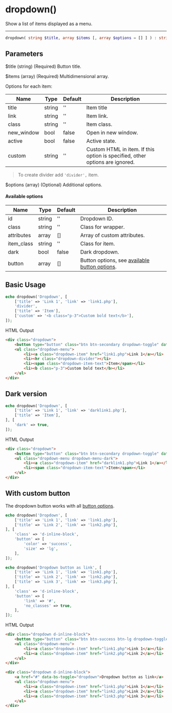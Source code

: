# dropdown()

Show a list of items displayed as a menu.

---

```php {.function-name}
dropdown( string $title, array $items [, array $options = [] ] ) : string
```

## Parameters

$title (string) (Required) Button title.

$items (array) (Required) Multidimensional array.

Options for each item:

| Name       | Type   | Default | Description                                                                  |
|------------|--------|---------|------------------------------------------------------------------------------|
| title      | string | ''      | Item title                                                                   |
| link       | string | ''      | Item link.                                                                   |
| class      | string | ''      | Item class.                                                                  |
| new_window | bool   | false   | Open in new window.                                                          |
| active     | bool   | false   | Active state.                                                                |
| custom     | string | ''      | Custom HTML in item. If this option is specified, other options are ignored. |

> To create divider add `'divider',` item.

$options (array) (Optional) Additional options.

#### Available options

| Name       | Type   | Default | Description                                                |
|------------|--------|---------|------------------------------------------------------------|
| id         | string | ''      | Dropdown ID.                                               |
| class      | string | ''      | Class for wrapper.                                         |
| attributes | array  | []      | Array of custom attributes.                                |
| item_class | string | ''      | Class for item.                                            |
| dark       | bool   | false   | Dark dropdown.                                             |
| button     | array  | []      | Button options, see [available button options](button.md). |

## Basic Usage

```php
echo dropdown('Dropdown', [
    ['title' => 'Link 1', 'link' => 'link1.php'],
    'divider',
    ['title' => 'Item'],
    ['custom' => '<b class="p-3">Custom bold text</b>'],
]);
```

<span class="html-output-title">HTML Output</span>

```html {.html-output}
<div class="dropdown">
    <button type="button" class="btn btn-secondary dropdown-toggle" data-bs-toggle="dropdown">Dropdown</button>
    <ul class="dropdown-menu">
        <li><a class="dropdown-item" href="link1.php">Link 1</a></li>
        <li><hr class="dropdown-divider"></li>
        <li><span class="dropdown-item-text">Item</span></li>
        <li><b class="p-3">Custom bold text</b></li>
    </ul>
</div>
```

## Dark version

```php
echo dropdown('Dropdown', [
    ['title' => 'Link 1', 'link' => 'darklink1.php'],
    ['title' => 'Item'],
], [
    'dark' => true,
]);
```

<span class="html-output-title">HTML Output</span>

```html {.html-output}
<div class="dropdown">
    <button type="button" class="btn btn-secondary dropdown-toggle" data-bs-toggle="dropdown">Dropdown</button>
    <ul class="dropdown-menu dropdown-menu-dark">
        <li><a class="dropdown-item" href="darklink1.php">Link 1</a></li>
        <li><span class="dropdown-item-text">Item</span></li>
    </ul>
</div>
```

## With custom button

The dropdown button works with all [button options](button.md).

```php
echo dropdown('Dropdown', [
    ['title' => 'Link 1', 'link' => 'link1.php'],
    ['title' => 'Link 2', 'link' => 'link2.php'],
], [
    'class' => 'd-inline-block',
    'button' => [
        'color' => 'success',
        'size' => 'lg',
    ],
]);

echo dropdown('Dropdown button as link', [
    ['title' => 'Link 1', 'link' => 'link1.php'],
    ['title' => 'Link 2', 'link' => 'link2.php'],
    ['title' => 'Link 3', 'link' => 'link3.php'],
], [
    'class' => 'd-inline-block',
    'button' => [
        'link' => '#',
        'no_classes' => true,
    ],
]);
```

<span class="html-output-title">HTML Output</span>

```html {.html-output}
<div class="dropdown d-inline-block">
    <button type="button" class="btn btn-success btn-lg dropdown-toggle" data-bs-toggle="dropdown">Dropdown</button>
    <ul class="dropdown-menu">
        <li><a class="dropdown-item" href="link1.php">Link 1</a></li>
        <li><a class="dropdown-item" href="link2.php">Link 2</a></li>
    </ul>
</div>

<div class="dropdown d-inline-block">
    <a href="#" data-bs-toggle="dropdown">Dropdown button as link</a>
    <ul class="dropdown-menu">
        <li><a class="dropdown-item" href="link1.php">Link 1</a></li>
        <li><a class="dropdown-item" href="link2.php">Link 2</a></li>
        <li><a class="dropdown-item" href="link3.php">Link 3</a></li>
    </ul>
</div>
```
